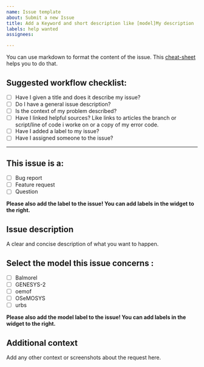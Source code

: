 ```yaml
---
name: Issue template
about: Submit a new Issue
title: Add a Keyword and short description like [model]My description
labels: help wanted
assignees: 

---
```


You can use markdown to format the content of the issue. This [cheat-sheet](https://guides.github.com/pdfs/markdown-cheatsheet-online.pdf) helps you to do that.

## Suggested workflow checklist:

- [ ] Have I given a title and does it describe my issue?
- [ ] Do I have a general issue description?
- [ ] Is the context of my problem described?
- [ ] Have I linked helpful sources? Like links to articles the branch or script/line of code i worke on or a copy of my error code.
- [ ] Have I added a label to my issue?
- [ ] Have I assigned someone to the issue?
____________________________________________________________________

## This issue is a:

- [ ] Bug report
- [ ] Feature request
- [ ] Question

**Please also add the label to the issue! You can add labels in the widget to the right.** 

## Issue description
A clear and concise description of what you want to happen.


## Select the model this issue concerns :
- [ ] Balmorel
- [ ] GENESYS-2
- [ ] oemof
- [ ] OSeMOSYS
- [ ] urbs

**Please also add the model label to the issue! You can add labels in the widget to the right.**   


## Additional context
Add any other context or screenshots about the request here.
